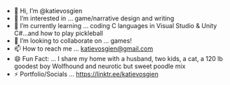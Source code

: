 - 👋 Hi, I’m @katievosgien
- 👀 I’m interested in ... game/narrative design and writing
- 🌱 I’m currently learning ... coding C languages in Visual Studio & Unity C#...and how to play pickleball
- 💞️ I’m looking to collaborate on ... games!
- 📫 How to reach me ... katievosgien@gmail.com
- 😄 Fun Fact: ... I share my home with a husband, two kids, a cat, a 120 lb goodest boy Wolfhound and neurotic but sweet poodle mix
- ⚡ Portfolio/Socials ... https://linktr.ee/katievosgien

<!---
katievosgien/katievosgien is a ✨ special ✨ repository because its `README.md` (this file) appears on your GitHub profile.
You can click the Preview link to take a look at your changes.
--->
